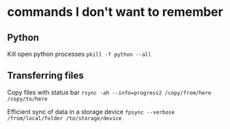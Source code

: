 # commands I don't want to remember


## Python
Kill open python processes
```pkill -f python --all```

## Transferring files
Copy files with status bar
```rsync -ah --info=progress2 /copy/from/here /copy/to/here```

Efficient sync of data in a storage device
```fpsync --verbose /from/local/folder /to/storage/device```

